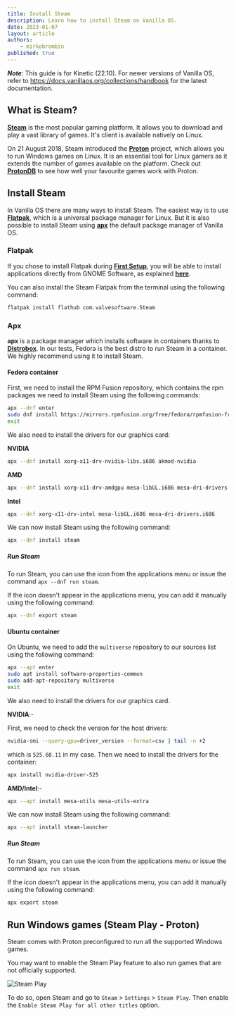 ```yaml
---
title: Install Steam
description: Learn how to install Steam on Vanilla OS.
date: 2023-01-07
layout: article
authors: 
    - mirkobrombin
published: true
---
```


**_Note_**: This guide is for Kinetic (22.10). For newer versions of Vanilla OS, refer to <https://docs.vanillaos.org/collections/handbook> for the latest documentation.

## What is Steam?

[**Steam**](https://steampowered.com) is the most popular gaming platform. It allows you to download and play a vast library of games. It's client is available natively on Linux.

On 21 August 2018, Steam introduced the [**Proton**](https://github.com/ValveSoftware/Proton) project, which allows you to run Windows games on Linux. It is an essential tool for Linux gamers as it extends the number of games available on the platform. Check out [**ProtonDB**](https://www.protondb.com) to see how well your favourite games work with Proton.

## Install Steam

In Vanilla OS there are many ways to install Steam. The easiest way is to use
[**Flatpak**](https://flatpak.org), which is a universal package manager for Linux.
But it is also possible to install Steam using [**apx**](https://documentation.vanillaos.org/docs/apx/)
the default package manager of Vanilla OS.

### Flatpak

If you chose to install Flatpak during [**First Setup**](/2022/11/18/first-setup.html),
you will be able to install applications directly from GNOME Software, as
explained [**here**](/2022/12/09/install-flatpaks.html#title3).

You can also install the Steam Flatpak from the terminal using the following command:

```bash
flatpak install flathub com.valvesoftware.Steam
```

### Apx

**apx** is a package manager which installs software in containers thanks to
[**Distrobox**](https://github.com/89luca89/distrobox). In our tests, Fedora is the best distro to run Steam in a container. We highly recommend using it to install Steam.

#### Fedora container

First, we need to install the RPM Fusion repository, which contains the rpm packages we need to install Steam using the following commands:

```bash
apx --dnf enter
sudo dnf install https://mirrors.rpmfusion.org/free/fedora/rpmfusion-free-release-$(rpm -E %fedora).noarch.rpm https://mirrors.rpmfusion.org/nonfree/fedora/rpmfusion-nonfree-release-$(rpm -E %fedora).noarch.rpm
exit
```

We also need to install the drivers for our graphics card:

**NVIDIA**

```bash
apx --dnf install xorg-x11-drv-nvidia-libs.i686 akmod-nvidia
```

**AMD**

```bash
apx --dnf install xorg-x11-drv-amdgpu mesa-libGL.i686 mesa-dri-drivers.i686
```

**Intel**

```bash
apx --dnf xorg-x11-drv-intel mesa-libGL.i686 mesa-dri-drivers.i686
```

We can now install Steam using the following command:

```bash
apx --dnf install steam
```

##### Run Steam

To run Steam, you can use the icon from the applications menu or issue the command `apx --dnf run steam`.

If the icon doesn't appear in the applications menu, you can add it manually using the following command:

```bash
apx --dnf export steam
```

#### Ubuntu container

On Ubuntu, we need to add the `multiverse` repository to our sources list using the following command:

```bash
apx --apt enter
sudo apt install software-properties-common
sudo add-apt-repository multiverse
exit
```

We also need to install the drivers for our graphics card.

**NVIDIA**:-

First, we need to check the version for the host drivers:

```bash
nvidia-smi --query-gpu=driver_version --format=csv | tail -n +2
```

which is `525.60.11` in my case. Then we need to install the drivers for the container:

```bash
apx install nvidia-driver-525
```

**AMD/Intel**:-

```bash
apx --apt install mesa-utils mesa-utils-extra
```

We can now install Steam using the following command:

```bash
apx --apt install steam-launcher
```

##### Run Steam

To run Steam, you can use the icon from the applications menu or issue the
command `apx run steam`.

If the icon doesn't appear in the applications menu, you can add it manually using the following command:

```bash
apx export steam
```

## Run Windows games (Steam Play - Proton)

Steam comes with Proton preconfigured to run all the supported Windows games.

You may want to enable the Steam Play feature to also run games that are not officially supported.

![Steam Play](/assets/uploads/Gaming/steam-play.webp)

To do so, open Steam and go to `Steam` > `Settings` > `Steam Play`. Then enable the `Enable Steam Play for all other titles` option.
